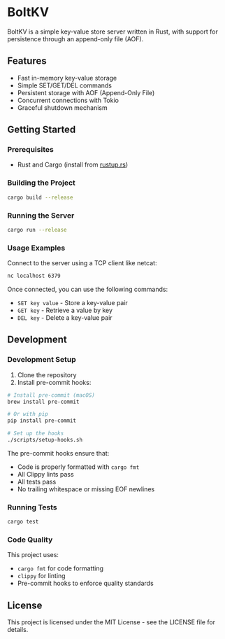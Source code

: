 # BoltKV

BoltKV is a simple key-value store server written in Rust, with support for persistence through an append-only file (AOF).

## Features

- Fast in-memory key-value storage
- Simple SET/GET/DEL commands
- Persistent storage with AOF (Append-Only File)
- Concurrent connections with Tokio
- Graceful shutdown mechanism

## Getting Started

### Prerequisites

- Rust and Cargo (install from [rustup.rs](https://rustup.rs/))

### Building the Project

```bash
cargo build --release
```

### Running the Server

```bash
cargo run --release
```

### Usage Examples

Connect to the server using a TCP client like netcat:

```bash
nc localhost 6379
```

Once connected, you can use the following commands:

- `SET key value` - Store a key-value pair
- `GET key` - Retrieve a value by key
- `DEL key` - Delete a key-value pair

## Development

### Development Setup

1. Clone the repository
2. Install pre-commit hooks:

```bash
# Install pre-commit (macOS)
brew install pre-commit

# Or with pip
pip install pre-commit

# Set up the hooks
./scripts/setup-hooks.sh
```

The pre-commit hooks ensure that:
- Code is properly formatted with `cargo fmt`
- All Clippy lints pass
- All tests pass
- No trailing whitespace or missing EOF newlines

### Running Tests

```bash
cargo test
```

### Code Quality

This project uses:
- `cargo fmt` for code formatting
- `clippy` for linting
- Pre-commit hooks to enforce quality standards

## License

This project is licensed under the MIT License - see the LICENSE file for details.
